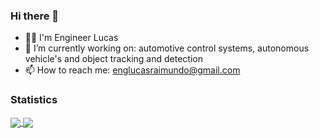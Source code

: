 ### Hi there 👋

- :man_technologist: I'm Engineer Lucas 
- 🔭 I’m currently working on: automotive control systems, autonomous vehicle's and object tracking and detection
- 📫 How to reach me: englucasraimundo@gmail.com

<!--
### Olá! 👋

- :man_technologist: Sou o engenheiro Lucas
- 🔭 Atualmente trabalho com: controle de sistemas automotivos, veículos autônomos e detecção e rastreamento de objetos
- 📫 Como entrar em contato comigo: englucasraimundo@gmail.com
-->

<!--[![Anurag's GitHub stats](https://github-readme-stats.vercel.app/api?username=englucrai)](https://github.com/anuraghazra/github-readme-stats)
-->

### Statistics

<a href="https://github.com/anuraghazra/github-readme-stats">
  <img align="center" src="https://github-readme-stats.vercel.app/api?username=englucrai&show_icons=true&theme=" />
</a>
<a href="https://github.com/anuraghazra/convoychat">
  <img align="center" src="https://github-readme-stats.vercel.app/api/top-langs/?username=englucrai&layout=compact&theme=)](https://github.com/anuraghazra/github-readme-stats" />
</a>

<!--
![Anurag's GitHub stats](https://github-readme-stats.vercel.app/api?username=englucrai&show_icons=true&theme=)
[![Top Langs](https://github-readme-stats.vercel.app/api/top-langs/?username=englucrai&layout=compact&theme=)](https://github.com/anuraghazra/github-readme-stats)
-->


<!--
**englucrai/englucrai** is a ✨ _special_ ✨ repository because its `README.md` (this file) appears on your GitHub profile.

Here are some ideas to get you started:

- 🔭 I’m currently working on ...
- 🌱 I’m currently learning ...
- 👯 I’m looking to collaborate on ...
- 🤔 I’m looking for help with ...
- 💬 Ask me about ...
- 📫 How to reach me: ...
- 😄 Pronouns: ...
- ⚡ Fun fact: ...
-->
